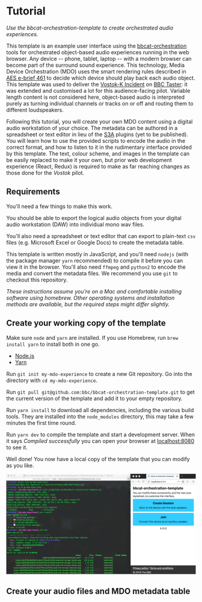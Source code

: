 # Tutorial

_Use the bbcat-orchestration-template to create orchestrated audio experiences._

This template is an example user interface using the
[bbcat-orchestration](https://github.com/bbc/bbcat-orchestration) tools for orchestrated 
object-based audio experiences running in the web browser. Any device -- phone, tablet,
laptop -- with a modern browser can become part of the surround sound experience. This technology,
Media Device Orchestration (MDO) uses the smart rendering rules described in
[AES e-brief 461](http://www.aes.org/e-lib/browse.cfm?elib=19726) to decide which device should
play back each audio object. This template was used to deliver the
[Vostok-K Incident](https://github.com/bbc/rd-audio-vostok/) on
[BBC Taster](https://www.bbc.co.uk/taster/pilots/vostok): it was extended and customised a lot for
this audience-facing pilot. Variable length content is not considered here, object-based audio is
interpreted purely as turning individual channels or tracks on or off and routing them to different
loudspeakers.

Following this tutorial, you will create your own MDO content using a digital audio workstation of
your choice. The metadata can be authored in a spreadsheet or text editor in lieu of the
[S3A](http://www.s3a-spatialaudio.org) plugins (yet to be published). You will learn how to use
the provided scripts to encode the audio in the correct format, and how to listen to it in the
rudimentary interface provided by this template. The text, colour scheme, and images in the template
can be easily replaced to make it your own, but prior web development experience (React, Redux) is
required to make as far reaching changes as those done for the _Vostok_ pilot.

## Requirements

You'll need a few things to make this work.

You should be able to export the logical audio objects from your digital audio workstation (DAW)
into individual mono wav files.

You'll also need a spreadsheet or text editor that can export to plain-text `csv` files (e.g.
Microsoft Excel or Google Docs) to create the metadata table.

This template is written mostly in JavaScript, and you'll need `nodejs` (with the package manager
`yarn` recommended) to compile it before you can view it in the browser. You'll also need `ffmpeg`
and `python2` to encode the media and convert the metadata files. We recommend you use `git` to
checkout this repository.

_These instructions assume you're on a Mac and comfortable installing software using homebrew.
Other operating systems and installation methods are available, but the required steps might
differ slightly._

## Create your working copy of the template

Make sure `node` and `yarn` are installed. If you use Homebrew, run `brew install yarn` to install
both in one go.

* [Node.js](https://nodejs.org/en/)
* [Yarn](https://yarnpkg.com/en/)

Run `git init my-mdo-experience` to create a new Git repository. Go into the directory with
`cd my-mdo-experience`.

Run `git pull git@github.com:bbc/bbcat-orchestration-template.git` to get the current version of
the template and add it to your empty repository. 

Run `yarn install` to download all dependencies, including the various build tools. They are
installed into the `node_modules` directory, this may take a few minutes the first time round.

Run `yarn dev` to compile the template and start a development server. When it says _Compiled
successfully_ you can open your browser at [localhost:8080](http://localhost:8080) to see it.

Well done! You now have a local copy of the template that you can modify as you like.

![Screenshot of the terminal and browser after creating a working copy of the template](working-copy.png)

## Create your audio files and MDO metadata table


